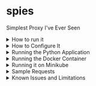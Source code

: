 # spies

Simplest Proxy I've Ever Seen

<details>
  <summary>How to run it</summary>

You can install it in Python virtual environment

... or...

You can run it via a Docker container

... or...

You can run it on minikube

</details>

<details>
  <summary>How to Configure It</summary>

The `proxy.yaml` is the configuration file. You have to restart the application in order for the configuration to take effect. Also, for Docker/minikube, you have to rebuild the Docker image and redeploy the helm chart in order for the configuation to take effect.

### The `listen` Section

This is where you'd specify the interface and TCP port to listen on. You could use `127.0.0.1` as address, but that's complicated to be exposed from Docker containers

### The `services` Section

This is a list with the following items

- `name`: give your service a name
- `domain`: set a domain name for your service. When proxying, spies will identify the service by mapping the `Host` header value to this `domain`. If the `Host` header is not found in this list, the proxy will return `404, 'please use one of the domains in the config file'`
- `lb-strategy`: this is an optional field. The default value is `random`, but `round-robin` can also be set as a load balacing strategy between the `hosts`
- `hosts`: list of hosts/origins to balance between and proxy to. For each host, specify an `address` and a TCP `port`. No SSL verification is done while proxying to SSL

</details>

<details>
  <summary>Running the Python Application</summary>

Requirements / Tested on

- python 3.8

#### Preparing the Environment

```sh
mkdir venv
python3 -m venv venv/
. venv/bin/activate
pip install -r spies/requirements.txt
```

#### Starting the Application

```sh
cd spies
python ./proxy.py
```

Press Ctrl + C to stop the process once you're done

</details>

<details>
  <summary>Running the Docker Container</summary>

Requirements / Tested on

- docker 19

#### Preparing the Container

```sh
docker build -t spies:latest .
```

#### Starting the Application

```sh
docker run -it --rm --name spies -p 127.0.0.1:8080:8080 spies:latest
```

Press Ctrl + C to stop the process once you're done

</details>

<details>
  <summary>Running it on Minikube</summary>

Requirements / Tested on

- minikube 1.17
- kubectl 1.20
- kubernetes 1.20

#### Preparing the Helm Chart

```sh
helm dependency update ./spies-helm-chart && helm package --version `grep version spies-helm-chart/Chart.yaml | awk '{print $2}'` ./spies-helm-chart
```

#### Running it on Minikube

```sh
minikube start
eval $(minikube docker-env)
docker build -t spies:`grep tag spies-helm-chart/values.yaml | awk '{print $2}'` .
helm upgrade --install spies spies-helm-chart-`grep version spies-helm-chart/Chart.yaml | awk '{print $2}'`.tgz
minikube service spies
```

</details>

<details>
  <summary>Sample Requests</summary>

In the below examples, you may want to replace "127.0.0.1:8080" with the specific IP:Port on which the proxy is exposed (for example, what `minikube service spies` returns)

```sh
curl -H "Host:wikipedia.org" http://127.0.0.1:8080/wiki/Tesla_Model_X
curl -H "Host:robots.txt" http://127.0.0.1:8080/robots.txt
curl -H "Host:this-must-fail.com" http://127.0.0.1:8080/bla
curl -H "Host:the.one" http://127.0.0.1:8080/robots.txt
```

</details>

<details>
  <summary>Known Issues and Limitations</summary>

- The biggest limitation is that... this proxy is not nginx... nor envoy, or HAproxy or Apache HTTPD... This is just for fun and/or academic purposes

- You have to restart the application if you've changed the configuration file; In case of Docker, you need to rebuild the image and restart the container if you've changed the configuration file; In case of Kubernetes, you also have to repackage the Helm chart and re-deploy it in case you've changed the configuration file

- You might see exception in the logs while doing requests
</details>
